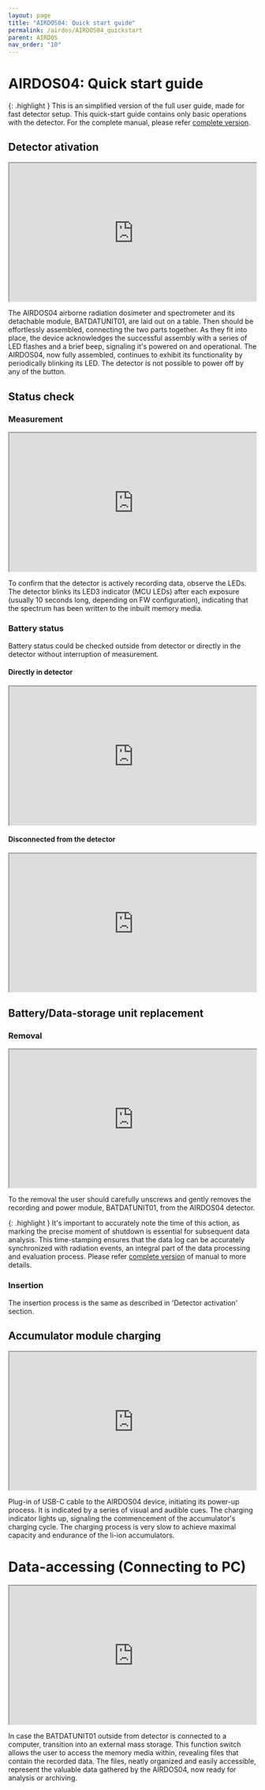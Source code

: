 ```yaml
---
layout: page
title: "AIRDOS04: Quick start guide"
permalink: /airdos/AIRDOS04_quickstart
parent: AIRDOS
nav_order: "10"
---
```


# AIRDOS04: Quick start guide

{: .highlight }
This is an simplified version of the full user guide, made for fast detector setup. This quick-start guide contains only basic operations with the detector. For the complete manual, please refer [complete version](./AIRDOS04).


## Detector ativation

 <div style="width:100%; padding-top: 56.25%;position: relative;overflow: hidden;"> 
   <iframe style="width: 100%;height: 100%;position: absolute;top: 0;left: 0;" src="https://www.youtube.com/embed/5E_j_orvsTs?loop=1">
   </iframe> 
 </div>

The AIRDOS04 airborne radiation dosimeter and spectrometer and its detachable module, BATDATUNIT01, are laid out on a table. Then should be effortlessly assembled, connecting the two parts together. As they fit into place, the device acknowledges the successful assembly with a series of LED flashes and a brief beep, signaling it's powered on and operational. The AIRDOS04, now fully assembled, continues to exhibit its functionality by periodically blinking its LED. The detector is not possible to power off by any of the button. 

## Status check

### Measurement

 <div style="width:100%; padding-top: 56.25%;position: relative;overflow: hidden;"> 
   <iframe style="width: 100%;height: 100%;position: absolute;top: 0;left: 0;" src="https://www.youtube.com/embed/OLHI1WTeeHw?loop=1">
   </iframe> 
 </div>

To confirm that the detector is actively recording data, observe the LEDs. The detector blinks its LED3 indicator (MCU LEDs) after each exposure (usually 10 seconds long, depending on FW configuration), indicating that the spectrum has been written to the inbuilt memory media.

### Battery status 

Battery status could be checked outside from detector or directly in the detector without interruption of measurement. 

#### Directly in detector

 <div style="width:100%; padding-top: 56.25%;position: relative;overflow: hidden;"> 
   <iframe style="width: 100%;height: 100%;position: absolute;top: 0;left: 0;" src="https://www.youtube.com/embed/BMAA3ZnrR8o?loop=1">
   </iframe> 
 </div>
 
#### Disconnected from the detector

 <div style="width:100%; padding-top: 56.25%;position: relative;overflow: hidden;"> 
   <iframe style="width: 100%;height: 100%;position: absolute;top: 0;left: 0;" src="https://www.youtube.com/embed/BRZ_Ix2QTNE?loop=1">
   </iframe> 
 </div>


## Battery/Data-storage unit replacement

### Removal

 <div style="width:100%; padding-top: 56.25%;position: relative;overflow: hidden;"> 
   <iframe style="width: 100%;height: 100%;position: absolute;top: 0;left: 0;" src="https://www.youtube.com/embed/jfwqo6pnUCM?loop=1">
   </iframe> 
 </div>

To the removal the user should carefully unscrews and gently removes the recording and power module, BATDATUNIT01, from the AIRDOS04 detector.

{: .highlight }
It's important to accurately note the time of this action, as marking the precise moment of shutdown is essential for subsequent data analysis. This time-stamping ensures that the data log can be accurately synchronized with radiation events, an integral part of the data processing and evaluation process. Please refer [complete version](./AIRDOS04) of manual to more details.

### Insertion

The insertion process is the same as described in 'Detector activation' section.

## Accumulator module charging

 <div style="width:100%; padding-top: 56.25%;position: relative;overflow: hidden;"> 
   <iframe style="width: 100%;height: 100%;position: absolute;top: 0;left: 0;" src="https://www.youtube.com/embed/qtMtmowHTfo?loop=1">
   </iframe> 
 </div>

Plug-in of USB-C cable to the AIRDOS04 device, initiating its power-up process. It is indicated by a series of visual and audible cues. The charging indicator lights up, signaling the commencement of the accumulator's charging cycle. The charging process is very slow to achieve maximal capacity and endurance of the li-ion accumulators.

# Data-accessing (Connecting to PC)

 <div style="width:100%; padding-top: 56.25%;position: relative;overflow: hidden;"> 
   <iframe style="width: 100%;height: 100%;position: absolute;top: 0;left: 0;" src="https://www.youtube.com/embed/uuGJzn98xzY?loop=1">
   </iframe> 
 </div>

In case the BATDATUNIT01 outside from detector is connected to a computer, transition into an external mass storage. This function switch allows the user to access the memory media within, revealing files that contain the recorded data. The files, neatly organized and easily accessible, represent the valuable data gathered by the AIRDOS04, now ready for analysis or archiving.



 
